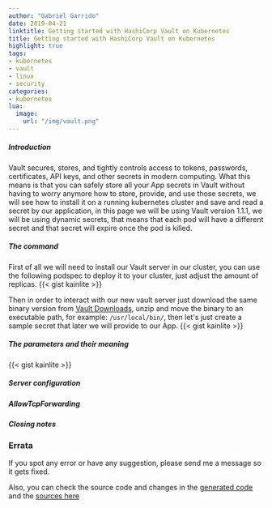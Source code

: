 ```yaml
---
author: "Gabriel Garrido"
date: 2019-04-21
linktitle: Getting started with HashiCorp Vault on Kubernetes
title: Getting started with HashiCorp Vault on Kubernetes
highlight: true
tags:
- kubernetes
- vault
- linux
- security
categories:
- kubernetes
lua:
  image:
    url: "/img/vault.png"
---
```


##### **Introduction**
Vault secures, stores, and tightly controls access to tokens, passwords, certificates, API keys, and other secrets in modern computing. What this means is that you can safely store all your App secrets in Vault without having to worry anymore how to store, provide, and use those secrets, we will see how to install it on a running kubernetes cluster and save and read a secret by our application, in this page we will be using Vault version 1.1.1, we will be using dynamic secrets, that means that each pod will have a different secret and that secret will expire once the pod is killed.

##### **The command**
First of all we will need to install our Vault server in our cluster, you can use the following podspec to deploy it to your cluster, just adjust the amount of replicas.
{{< gist kainlite  >}}

Then in order to interact with our new vault server just download the same binary version from [Vault Downloads](https://www.vaultproject.io/downloads.html), unzip and move the binary to an executable path, for example: `/usr/local/bin/`, then let's just create a sample secret that later we will provide to our App.
{{< gist kainlite  >}}

##### **The parameters and their meaning**
{{< gist kainlite  >}}

##### **Server configuration**

##### **AllowTcpForwarding**

##### **Closing notes**

### Errata
If you spot any error or have any suggestion, please send me a message so it gets fixed.

Also, you can check the source code and changes in the [generated code](https://github.com/kainlite/kainlite.github.io) and the [sources here](https://github.com/kainlite/blog)
